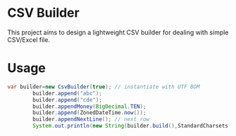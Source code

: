 # CSV Builder

This project aims to design a lightweight CSV builder for dealing with simple CSV/Excel file.

# Usage

```java
var builder=new CsvBuilder(true); // instantiate with UTF BOM
        builder.append("abc");
        builder.append("cde");
        builder.appendMoney(BigDecimal.TEN);
        builder.append(ZonedDateTime.now());
        builder.appendNextLine(); // next row
        System.out.println(new String(builder.build(),StandardCharsets.UTF_8));
```
